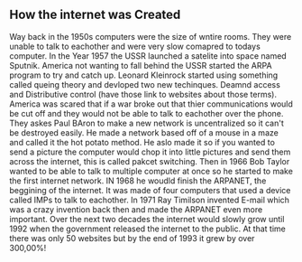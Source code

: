 ## How the internet was Created

Way back in the 1950s computers were the size of wntire rooms. They were unable to talk to eachother and were very slow comapred to todays computer. 
In the Year 1957 the USSR launched a satelite into space named Sputnik. America not wanting to fall behind the USSR started the ARPA program to try and catch up. 
Leonard Kleinrock started using something called queing theory and devloped two new techinques. Deamnd access and Distributive control (have those link to websites about those terms).
America was scared that if a war broke out that thier communications would be cut off and they would not be able to talk to eachother over the phone. They askes Paul BAron to make
a new network is uncentralized so it can't be destroyed easily. He made a network based off of a mouse in a maze and called it the hot potato method. He aslo made it so if you wanted to send 
a picture the computer would chop it into little pictures and send them across the internet, this is called pakcet switching. Then in 1966 Bob Taylor wanted to be able to talk to 
multiple computer at once so he started to make the first internet network. IN 1968 he woudld finish the ARPANET, the beggining of the internet. It was made of four computers that used
a device called IMPs to talk to eachother. In 1971 Ray Timilson invented E-mail which was a crazy invention back then and made the ARPANET even more important. Over the next two decades 
the internet would slowly grow until 1992 when the government released the internet to the public. At that time there was only 50 websites but by the end of 1993 it grew by over 300,00%!

